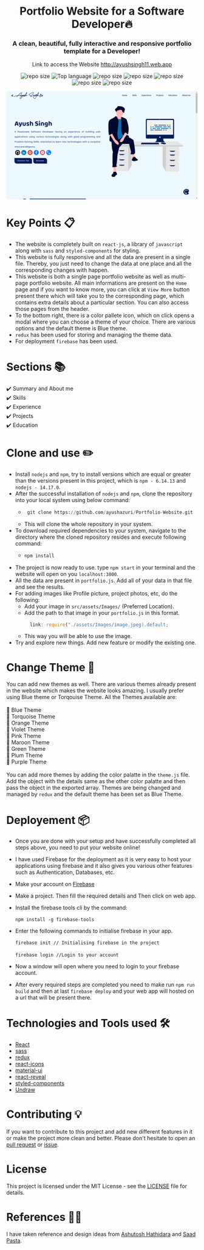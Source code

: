 <h1 align="center"> Portfolio Website for a Software Developer🔥 </h1> 
<h3 align="center"> A clean, beautiful, fully interactive and responsive portfolio template for a Developer!</h3>

<p  align="center">Link to access the Website <a href="http://ayushsingh11.web.app">http://ayushsingh11.web.app</a></p>

<p align="center">
    <img alt="repo size" src="https://img.shields.io/badge/Made%20with-ReactJs-blue?&logo=react" />
    <img alt="Top language" src="https://img.shields.io/github/languages/top/ayushazuri/Portfolio-Website" />
    <img alt="repo size" src="https://img.shields.io/github/repo-size/ayushazuri/Portfolio-Website" />
    <img alt="repo size" src="https://img.shields.io/github/license/ayushazuri/Portfolio-Website" />
    <img alt="repo size" src="https://img.shields.io/website?url=http%3A%2F%2Fayushsingh11.web.app" />
    <img alt="repo size" src="https://img.shields.io/maintenance/yes/2021" />
   <img alt="repo size" src="https://img.shields.io/github/languages/count/ayushazuri/Portfolio-Website" />
</p>
<p align="center"> 
   <a href="https://ayushsingh11.web.app" target="_blank">
    <img src="./src/assets/Images/portfolio.png"></img>
  </a>
</p>

# Key Points 📋

- The website is completely built on `react-js`, a library of `javascript` along with `sass` and `styled-components` for styling.
- This website is fully responsive and all the data are present in a single file. Thereby, you just need to change the data at one place and all the corresponding changes with happen.
- This website is both a single page portfolio website as well as multi-page portfolio website. All main informations are present on the `Home` page and if you want to know more, you can click at `View More` button present there which will take you to the corresponding page, which contains extra details about a particular section. You can also access those pages from the header.
- To the bottom right, there is a color pallete icon, which on click opens a modal where you can choose a theme of your choice. There are various options and the default theme is Blue theme.
- `redux` has been used for storing and managing the theme data.
- For deployment `firebase` has been used.

# Sections 📚

✔️ Summary and About me\
✔️ Skills\
✔️ Experience\
✔️ Projects\
✔️ Education

# Clone and use ✏️

- Install `nodejs` and `npm`, try to install versions which are equal or greater than the versions present in this project, which is `npm - 6.14.13` and `nodejs - 14.17.0`.
- After the successful installation of `nodejs` and `npm`, clone the repository into your local system using below command:
  - ```python
     git clone https://github.com/ayushazuri/Portfolio-Website.git
    ```
  - This will clone the whole repository in your system.
- To download required dependencies to your system, navigate to the directory where the cloned repository resides and execute following command:
  - ```python
    npm install
    ```
- The project is now ready to use. type `npm start` in your terminal and the website will open on you `localhost:3000`.
- All the data are present in `portfolio.js`. Add all of your data in that file and see the results.
- For adding images like Profile picture, project photos, etc, do the following:
  - Add your image in `src/assets/Images/` (Preferred Location).
  - Add the path to that image in your `portfolio.js` in this format.
    ```javascript
      link: require("./assets/Images/image.jpeg).default;
    ```
  - This way you will be able to use the image.
- Try and explore new things. Add new feature or modify the existing one.

# Change Theme 🌈

You can add new themes as well. There are various themes already present in the website which makes the website looks amazing. I usually prefer using Blue theme or Torqouise Theme. All the Themes available are:
<br></br>
🔹 Blue Theme\
 🔹 Torquoise Theme\
 🔹 Orange Theme\
 🔹 Violet Theme\
 🔹 Pink Theme\
 🔹 Maroon Theme\
 🔹 Green Theme\
 🔹 Plum Theme\
 🔹 Purple Theme
<br></br>
You can add more themes by adding the color palatte in the `theme.js` file. Add the object with the details same as the other color palatte and then pass the object in the exported array. Themes are being changed and managed by `redux` and the default theme has been set as Blue Theme.

# Deployement 📦

- Once you are done with your setup and have successfully completed all steps above, you need to put your website online!
- I have used Firebase for the deployment as it is very easy to host your applications using firebase and it also gives you various other features such as Authentication, Databases, etc.
- Make your account on [Firebase](https://firebase.google.com/)
- Make a project. Then fill the required details and Then click on web app.
- Install the firebase tools cli by the command:
  ```
  npm install -g firebase-tools
  ```
- Enter the following commands to initialise firebase in your app.

  ```
  firebase init // Initialising firebase in the project

  firebase login //Login to your account

  ```

- Now a window will open where you need to login to your firebase account.
- After every required steps are completed you need to make run `npm run build` and then at last `firebase deploy` and your web app will hosted on a url that will be present there.

# Technologies and Tools used 🛠️

- [React](https://reactjs.org/)
- [sass](https://sass-lang.com/)
- [redux](https://redux.js.org/)
- [react-icons](https://react-icons.github.io/react-icons)
- [material-ui](https://material-ui.com/)
- [react-reveal](https://www.react-reveal.com/)
- [styled-components](https://styled-components.com/)
- [Undraw](https://undraw.co/illustrations)

# Contributing 💡

If you want to contribute to this project and add new different features in it or make the project more clean and better. Please don't hesitate to open an [pull request](https://github.com/ayushazuri/Portfolio-Website/pulls) or [issue](https://github.com/ayushazuri/Portfolio-Website/issues).

# License

This project is licensed under the MIT License - see the [LICENSE](./LICENSE) file for details.

# References 👏🏻

I have taken reference and design ideas from [Ashutosh Hathidara](https://github.com/ashutosh1919/) and [Saad Pasta](https://github.com/saadpasta).

